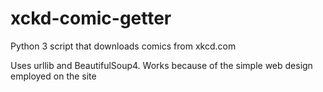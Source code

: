 # xckd-comic-getter
Python 3 script that downloads comics from xkcd.com

Uses urllib and BeautifulSoup4. Works because of the simple web design employed on the site


